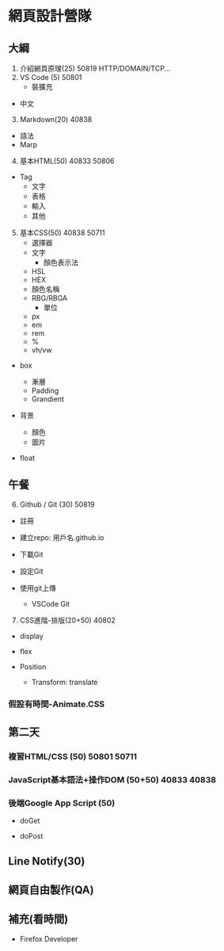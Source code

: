 # 網頁設計營隊

## 大綱

1. 介紹網頁原理(25) 50819
HTTP/DOMAIN/TCP...
2. VS Code (5) 50801
   * 裝擴充
 * 中文
3. Markdown(20) 40838
* 語法
* Marp

4. 基本HTML(50) 40833 50806
* Tag
  * 文字
  * 表格
  * 輸入
  * 其他
5. 基本CSS(50) 40838 50711
   * 選擇器
   * 文字
     * 顏色表示法
   * HSL
   * HEX
   * 顏色名稱
   * RBG/RBGA
     * 單位
   * px
   * em
   * rem
   * %
   * vh/vw

* box
  * 漸層
  * Padding
  * Grandient

* 背景
  * 顏色
  * 圖片
* float

## 午餐

6. Github / Git (30) 50819

* 註冊
* 建立repo: 用戶名.github.io
* 下載Git
* 設定Git

* 使用git上傳
  
  * VSCode Git

7. CSS進階-排版(20+50) 40802

* display

* flex

* Position
  
  * Transform: translate

### 假設有時間-Animate.CSS

## 第二天

### 複習HTML/CSS (50) 50801 50711

### JavaScript基本語法+操作DOM (50+50) 40833 40838

### 後端Google App Script (50)

* doGet

* doPost

## Line Notify(30)

## 網頁自由製作(QA)

## 補充(看時間)

* Firefox Developer
